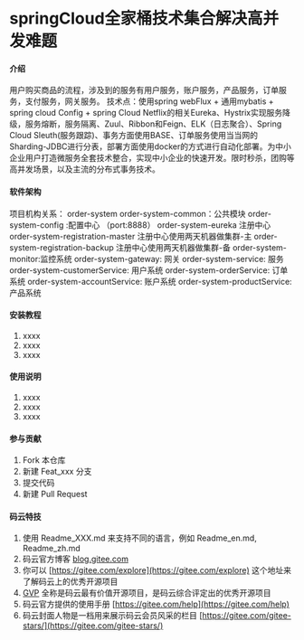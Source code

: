 # springCloud全家桶技术集合解决高并发难题

#### 介绍
用户购买商品的流程，涉及到的服务有用户服务，账户服务，产品服务，订单服务，支付服务，网关服务。
   技术点：使用spring webFlux + 通用mybatis + spring cloud Config + spring Cloud Netflix的相关Eureka、Hystrix实现服务降级，服务熔断，服务隔离、Zuul、Ribbon和Feign、ELK（日志聚合）、Spring Cloud Sleuth(服务跟踪)、事务方面使用BASE、订单服务使用当当网的Sharding-JDBC进行分表，部署方面使用docker的方式进行自动化部署。为中小企业用户打造微服务全套技术整合，实现中小企业的快速开发。限时秒杀，团购等高并发场景，以及主流的分布式事务技术。

#### 软件架构
项目机构关系：
order-system
    order-system-common：公共模块
    order-system-config :配置中心 （port:8888）
    order-system-eureka  注册中心
    order-system-registration-master   注册中心使用两天机器做集群-主
    order-system-registration-backup   注册中心使用两天机器做集群-备
    order-system-monitor:监控系统
    order-system-gateway:	网关
    order-system-service:     服务
    order-system-customerService:	用户系统
    order-system-orderService:		订单系统
    order-system-accountService:		账户系统
    order-system-productService:		产品系统


#### 安装教程

1. xxxx
2. xxxx
3. xxxx

#### 使用说明

1. xxxx
2. xxxx
3. xxxx

#### 参与贡献

1. Fork 本仓库
2. 新建 Feat_xxx 分支
3. 提交代码
4. 新建 Pull Request


#### 码云特技

1. 使用 Readme\_XXX.md 来支持不同的语言，例如 Readme\_en.md, Readme\_zh.md
2. 码云官方博客 [blog.gitee.com](https://blog.gitee.com)
3. 你可以 [https://gitee.com/explore](https://gitee.com/explore) 这个地址来了解码云上的优秀开源项目
4. [GVP](https://gitee.com/gvp) 全称是码云最有价值开源项目，是码云综合评定出的优秀开源项目
5. 码云官方提供的使用手册 [https://gitee.com/help](https://gitee.com/help)
6. 码云封面人物是一档用来展示码云会员风采的栏目 [https://gitee.com/gitee-stars/](https://gitee.com/gitee-stars/)